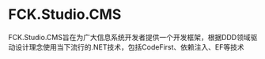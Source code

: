 # FCK.Studio.CMS
FCK.Studio.CMS旨在为广大信息系统开发者提供一个开发框架，根据DDD领域驱动设计理念使用当下流行的.NET技术，包括CodeFirst、依赖注入、EF等技术

